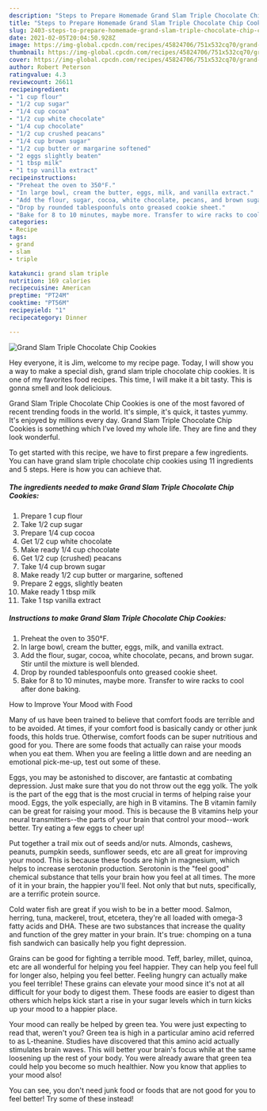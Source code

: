 ```yaml
---
description: "Steps to Prepare Homemade Grand Slam Triple Chocolate Chip Cookies"
title: "Steps to Prepare Homemade Grand Slam Triple Chocolate Chip Cookies"
slug: 2403-steps-to-prepare-homemade-grand-slam-triple-chocolate-chip-cookies
date: 2021-02-05T20:04:50.928Z
image: https://img-global.cpcdn.com/recipes/45824706/751x532cq70/grand-slam-triple-chocolate-chip-cookies-recipe-main-photo.jpg
thumbnail: https://img-global.cpcdn.com/recipes/45824706/751x532cq70/grand-slam-triple-chocolate-chip-cookies-recipe-main-photo.jpg
cover: https://img-global.cpcdn.com/recipes/45824706/751x532cq70/grand-slam-triple-chocolate-chip-cookies-recipe-main-photo.jpg
author: Robert Peterson
ratingvalue: 4.3
reviewcount: 26611
recipeingredient:
- "1 cup flour"
- "1/2 cup sugar"
- "1/4 cup cocoa"
- "1/2 cup white chocolate"
- "1/4 cup chocolate"
- "1/2 cup crushed peacans"
- "1/4 cup brown sugar"
- "1/2 cup butter or margarine softened"
- "2 eggs slightly beaten"
- "1 tbsp milk"
- "1 tsp vanilla extract"
recipeinstructions:
- "Preheat the oven to 350°F."
- "In large bowl, cream the butter, eggs, milk, and vanilla extract."
- "Add the flour, sugar, cocoa, white chocolate, pecans, and brown sugar. Stir until the mixture is well blended."
- "Drop by rounded tablespoonfuls onto greased cookie sheet."
- "Bake for 8 to 10 minutes, maybe more. Transfer to wire racks to cool after done baking."
categories:
- Recipe
tags:
- grand
- slam
- triple

katakunci: grand slam triple 
nutrition: 169 calories
recipecuisine: American
preptime: "PT24M"
cooktime: "PT56M"
recipeyield: "1"
recipecategory: Dinner

---
```



![Grand Slam Triple Chocolate Chip Cookies](https://img-global.cpcdn.com/recipes/45824706/751x532cq70/grand-slam-triple-chocolate-chip-cookies-recipe-main-photo.jpg)

Hey everyone, it is Jim, welcome to my recipe page. Today, I will show you a way to make a special dish, grand slam triple chocolate chip cookies. It is one of my favorites food recipes. This time, I will make it a bit tasty. This is gonna smell and look delicious.

Grand Slam Triple Chocolate Chip Cookies is one of the most favored of recent trending foods in the world. It's simple, it's quick, it tastes yummy. It's enjoyed by millions every day. Grand Slam Triple Chocolate Chip Cookies is something which I've loved my whole life. They are fine and they look wonderful.




To get started with this recipe, we have to first prepare a few ingredients. You can have grand slam triple chocolate chip cookies using 11 ingredients and 5 steps. Here is how you can achieve that.

<!--inarticleads1-->

##### The ingredients needed to make Grand Slam Triple Chocolate Chip Cookies:

1. Prepare 1 cup flour
1. Take 1/2 cup sugar
1. Prepare 1/4 cup cocoa
1. Get 1/2 cup white chocolate
1. Make ready 1/4 cup chocolate
1. Get 1/2 cup (crushed) peacans
1. Take 1/4 cup brown sugar
1. Make ready 1/2 cup butter or margarine, softened
1. Prepare 2 eggs, slightly beaten
1. Make ready 1 tbsp milk
1. Take 1 tsp vanilla extract




<!--inarticleads2-->

##### Instructions to make Grand Slam Triple Chocolate Chip Cookies:

1. Preheat the oven to 350°F.
1. In large bowl, cream the butter, eggs, milk, and vanilla extract.
1. Add the flour, sugar, cocoa, white chocolate, pecans, and brown sugar. Stir until the mixture is well blended.
1. Drop by rounded tablespoonfuls onto greased cookie sheet.
1. Bake for 8 to 10 minutes, maybe more. Transfer to wire racks to cool after done baking.




How to Improve Your Mood with Food


Many of us have been trained to believe that comfort foods are terrible and to be avoided. At times, if your comfort food is basically candy or other junk foods, this holds true. Otherwise, comfort foods can be super nutritious and good for you. There are some foods that actually can raise your moods when you eat them. When you are feeling a little down and are needing an emotional pick-me-up, test out some of these.

Eggs, you may be astonished to discover, are fantastic at combating depression. Just make sure that you do not throw out the egg yolk. The yolk is the part of the egg that is the most crucial in terms of helping raise your mood. Eggs, the yolk especially, are high in B vitamins. The B vitamin family can be great for raising your mood. This is because the B vitamins help your neural transmitters--the parts of your brain that control your mood--work better. Try eating a few eggs to cheer up!

Put together a trail mix out of seeds and/or nuts. Almonds, cashews, peanuts, pumpkin seeds, sunflower seeds, etc are all great for improving your mood. This is because these foods are high in magnesium, which helps to increase serotonin production. Serotonin is the "feel good" chemical substance that tells your brain how you feel at all times. The more of it in your brain, the happier you'll feel. Not only that but nuts, specifically, are a terrific protein source.

Cold water fish are great if you wish to be in a better mood. Salmon, herring, tuna, mackerel, trout, etcetera, they're all loaded with omega-3 fatty acids and DHA. These are two substances that increase the quality and function of the grey matter in your brain. It's true: chomping on a tuna fish sandwich can basically help you fight depression. 

Grains can be good for fighting a terrible mood. Teff, barley, millet, quinoa, etc are all wonderful for helping you feel happier. They can help you feel full for longer also, helping you feel better. Feeling hungry can actually make you feel terrible! These grains can elevate your mood since it's not at all difficult for your body to digest them. These foods are easier to digest than others which helps kick start a rise in your sugar levels which in turn kicks up your mood to a happier place.

Your mood can really be helped by green tea. You were just expecting to read that, weren't you? Green tea is high in a particular amino acid referred to as L-theanine. Studies have discovered that this amino acid actually stimulates brain waves. This will better your brain's focus while at the same loosening up the rest of your body. You were already aware that green tea could help you become so much healthier. Now you know that applies to your mood also!

You can see, you don't need junk food or foods that are not good for you to feel better! Try some of these instead!

